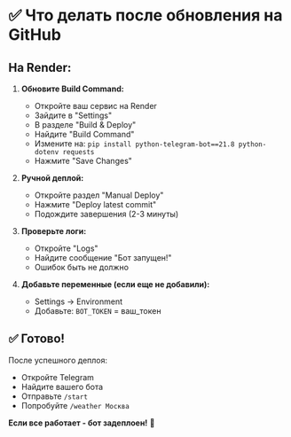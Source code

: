 # ✅ Что делать после обновления на GitHub

## На Render:

1. **Обновите Build Command:**
   - Откройте ваш сервис на Render
   - Зайдите в "Settings"
   - В разделе "Build & Deploy"
   - Найдите "Build Command"
   - Измените на: `pip install python-telegram-bot==21.8 python-dotenv requests`
   - Нажмите "Save Changes"

2. **Ручной деплой:**
   - Откройте раздел "Manual Deploy"
   - Нажмите "Deploy latest commit"
   - Подождите завершения (2-3 минуты)

3. **Проверьте логи:**
   - Откройте "Logs"
   - Найдите сообщение "Бот запущен!"
   - Ошибок быть не должно

4. **Добавьте переменные (если еще не добавили):**
   - Settings → Environment
   - Добавьте: `BOT_TOKEN` = ваш_токен

## ✅ Готово!

После успешного деплоя:
- Откройте Telegram
- Найдите вашего бота
- Отправьте `/start`
- Попробуйте `/weather Москва`

**Если все работает - бот задеплоен!** 🎉

